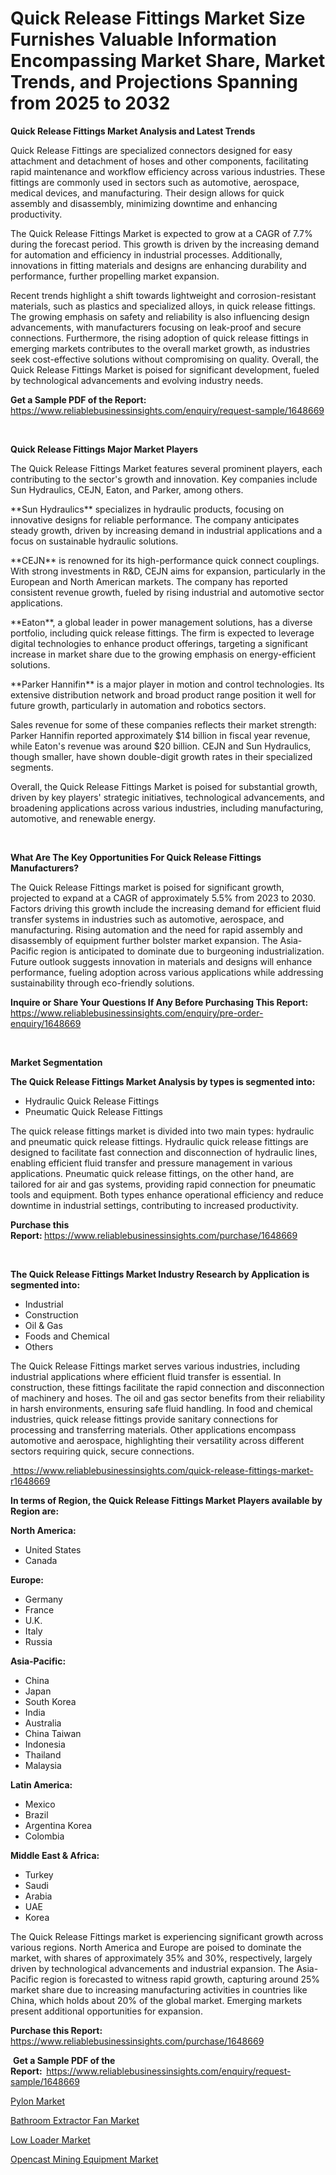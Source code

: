 <p><h1>Quick Release Fittings Market Size Furnishes Valuable Information Encompassing Market Share, Market Trends, and Projections Spanning from 2025 to 2032</h1></p><p><strong>Quick Release Fittings Market Analysis and Latest Trends</strong></p>
<p><p>Quick Release Fittings are specialized connectors designed for easy attachment and detachment of hoses and other components, facilitating rapid maintenance and workflow efficiency across various industries. These fittings are commonly used in sectors such as automotive, aerospace, medical devices, and manufacturing. Their design allows for quick assembly and disassembly, minimizing downtime and enhancing productivity.</p><p>The Quick Release Fittings Market is expected to grow at a CAGR of 7.7% during the forecast period. This growth is driven by the increasing demand for automation and efficiency in industrial processes. Additionally, innovations in fitting materials and designs are enhancing durability and performance, further propelling market expansion. </p><p>Recent trends highlight a shift towards lightweight and corrosion-resistant materials, such as plastics and specialized alloys, in quick release fittings. The growing emphasis on safety and reliability is also influencing design advancements, with manufacturers focusing on leak-proof and secure connections. Furthermore, the rising adoption of quick release fittings in emerging markets contributes to the overall market growth, as industries seek cost-effective solutions without compromising on quality. Overall, the Quick Release Fittings Market is poised for significant development, fueled by technological advancements and evolving industry needs.</p></p>
<p><strong>Get a Sample PDF of the Report:&nbsp;</strong> <a href="https://www.reliablebusinessinsights.com/enquiry/request-sample/1648669?utm_campaign=1877&utm_medium=2&utm_source=Github&utm_content=ia&utm_term=18022025&utm_id=quick-release-fittings">https://www.reliablebusinessinsights.com/enquiry/request-sample/1648669</a></p>
<p>&nbsp;</p>
<p><strong>Quick Release Fittings Major Market Players</strong></p>
<p><p>The Quick Release Fittings Market features several prominent players, each contributing to the sector's growth and innovation. Key companies include Sun Hydraulics, CEJN, Eaton, and Parker, among others. </p><p>**Sun Hydraulics** specializes in hydraulic products, focusing on innovative designs for reliable performance. The company anticipates steady growth, driven by increasing demand in industrial applications and a focus on sustainable hydraulic solutions.</p><p>**CEJN** is renowned for its high-performance quick connect couplings. With strong investments in R&D, CEJN aims for expansion, particularly in the European and North American markets. The company has reported consistent revenue growth, fueled by rising industrial and automotive sector applications.</p><p>**Eaton**, a global leader in power management solutions, has a diverse portfolio, including quick release fittings. The firm is expected to leverage digital technologies to enhance product offerings, targeting a significant increase in market share due to the growing emphasis on energy-efficient solutions.</p><p>**Parker Hannifin** is a major player in motion and control technologies. Its extensive distribution network and broad product range position it well for future growth, particularly in automation and robotics sectors. </p><p>Sales revenue for some of these companies reflects their market strength: Parker Hannifin reported approximately $14 billion in fiscal year revenue, while Eaton's revenue was around $20 billion. CEJN and Sun Hydraulics, though smaller, have shown double-digit growth rates in their specialized segments. </p><p>Overall, the Quick Release Fittings Market is poised for substantial growth, driven by key players' strategic initiatives, technological advancements, and broadening applications across various industries, including manufacturing, automotive, and renewable energy.</p></p>
<p>&nbsp;</p>
<p><strong>What Are The Key Opportunities For Quick Release Fittings Manufacturers?</strong></p>
<p><p>The Quick Release Fittings market is poised for significant growth, projected to expand at a CAGR of approximately 5.5% from 2023 to 2030. Factors driving this growth include the increasing demand for efficient fluid transfer systems in industries such as automotive, aerospace, and manufacturing. Rising automation and the need for rapid assembly and disassembly of equipment further bolster market expansion. The Asia-Pacific region is anticipated to dominate due to burgeoning industrialization. Future outlook suggests innovation in materials and designs will enhance performance, fueling adoption across various applications while addressing sustainability through eco-friendly solutions.</p></p>
<p><strong>Inquire or Share Your Questions If Any Before Purchasing This Report:</strong> <a href="https://www.reliablebusinessinsights.com/enquiry/pre-order-enquiry/1648669?utm_campaign=1877&utm_medium=2&utm_source=Github&utm_content=ia&utm_term=18022025&utm_id=quick-release-fittings">https://www.reliablebusinessinsights.com/enquiry/pre-order-enquiry/1648669</a></p>
<p>&nbsp;</p>
<p><strong>Market Segmentation</strong></p>
<p><strong>The Quick Release Fittings Market Analysis by types is segmented into:</strong></p>
<p><ul><li>Hydraulic Quick Release Fittings</li><li>Pneumatic Quick Release Fittings</li></ul></p>
<p><p>The quick release fittings market is divided into two main types: hydraulic and pneumatic quick release fittings. Hydraulic quick release fittings are designed to facilitate fast connection and disconnection of hydraulic lines, enabling efficient fluid transfer and pressure management in various applications. Pneumatic quick release fittings, on the other hand, are tailored for air and gas systems, providing rapid connection for pneumatic tools and equipment. Both types enhance operational efficiency and reduce downtime in industrial settings, contributing to increased productivity.</p></p>
<p><strong>Purchase this Report:&nbsp;</strong><a href="https://www.reliablebusinessinsights.com/purchase/1648669?utm_campaign=1877&utm_medium=2&utm_source=Github&utm_content=ia&utm_term=18022025&utm_id=quick-release-fittings">https://www.reliablebusinessinsights.com/purchase/1648669</a></p>
<p>&nbsp;</p>
<p><strong>The Quick Release Fittings Market Industry Research by Application is segmented into:</strong></p>
<p><ul><li>Industrial</li><li>Construction</li><li>Oil & Gas</li><li>Foods and Chemical</li><li>Others</li></ul></p>
<p><p>The Quick Release Fittings market serves various industries, including industrial applications where efficient fluid transfer is essential. In construction, these fittings facilitate the rapid connection and disconnection of machinery and hoses. The oil and gas sector benefits from their reliability in harsh environments, ensuring safe fluid handling. In food and chemical industries, quick release fittings provide sanitary connections for processing and transferring materials. Other applications encompass automotive and aerospace, highlighting their versatility across different sectors requiring quick, secure connections.</p></p>
<p><a href="https://www.reliablebusinessinsights.com/quick-release-fittings-market-r1648669?utm_campaign=1877&utm_medium=2&utm_source=Github&utm_content=ia&utm_term=18022025&utm_id=quick-release-fittings">&nbsp;https://www.reliablebusinessinsights.com/quick-release-fittings-market-r1648669</a></p>
<p><strong>In terms of Region, the Quick Release Fittings Market Players available by Region are:</strong></p>
<p>
    <p> <strong> North America: </strong>
        <ul>
            <li>United States</li>
            <li>Canada</li>
        </ul>
        </p> 
    <p> <strong> Europe: </strong>
        <ul>
            <li>Germany</li>
            <li>France</li>
            <li>U.K.</li>
            <li>Italy</li>
            <li>Russia</li>
        </ul>
        </p> 
    <p> <strong> Asia-Pacific: </strong>
        <ul>
            <li>China</li>
            <li>Japan</li>
            <li>South Korea</li>
            <li>India</li>
            <li>Australia</li>
            <li>China Taiwan</li>
            <li>Indonesia</li>
            <li>Thailand</li>
            <li>Malaysia</li>
        </ul>
        </p> 
    <p> <strong> Latin America: </strong>
        <ul>
            <li>Mexico</li>
            <li>Brazil</li>
            <li>Argentina Korea</li>
            <li>Colombia</li>
        </ul>
        </p> 
    <p> <strong> Middle East & Africa: </strong>
        <ul>
            <li>Turkey</li>
            <li>Saudi</li>
            <li>Arabia</li>
            <li>UAE</li>
            <li>Korea</li>
        </ul>
    </p>
    </p>
<p><p>The Quick Release Fittings market is experiencing significant growth across various regions. North America and Europe are poised to dominate the market, with shares of approximately 35% and 30%, respectively, largely driven by technological advancements and industrial expansion. The Asia-Pacific region is forecasted to witness rapid growth, capturing around 25% market share due to increasing manufacturing activities in countries like China, which holds about 20% of the global market. Emerging markets present additional opportunities for expansion.</p></p>
<p><strong>Purchase this Report: </strong><a href="https://www.reliablebusinessinsights.com/purchase/1648669?utm_campaign=1877&utm_medium=2&utm_source=Github&utm_content=ia&utm_term=18022025&utm_id=quick-release-fittings">https://www.reliablebusinessinsights.com/purchase/1648669</a></p>
<p>&nbsp;<strong>Get a Sample PDF of the Report:&nbsp;&nbsp;</strong><a href="https://www.reliablebusinessinsights.com/enquiry/request-sample/1648669?utm_campaign=1877&utm_medium=2&utm_source=Github&utm_content=ia&utm_term=18022025&utm_id=quick-release-fittings">https://www.reliablebusinessinsights.com/enquiry/request-sample/1648669</a></p>
<p><strong></strong></p>
<p><p><a href="https://github.com/bokerraaenc7/Market-Research-Report-List-1/blob/main/pylon-market.md?utm_campaign=1877&utm_medium=2&utm_source=Github&utm_content=ia&utm_term=18022025&utm_id=quick-release-fittings">Pylon Market</a></p><p><a href="https://github.com/elizabethdagraca/Market-Research-Report-List-5/blob/main/bathroom-extractor-fan-market.md?utm_campaign=1877&utm_medium=2&utm_source=Github&utm_content=ia&utm_term=18022025&utm_id=quick-release-fittings">Bathroom Extractor Fan Market</a></p><p><a href="https://github.com/msiyahhonzo46/Market-Research-Report-List-1/blob/main/low-loader-market.md?utm_campaign=1877&utm_medium=2&utm_source=Github&utm_content=ia&utm_term=18022025&utm_id=quick-release-fittings">Low Loader Market</a></p><p><a href="https://github.com/sharphadan/Market-Research-Report-List-1/blob/main/opencast-mining-equipment-market.md?utm_campaign=1877&utm_medium=2&utm_source=Github&utm_content=ia&utm_term=18022025&utm_id=quick-release-fittings">Opencast Mining Equipment Market</a></p></p>